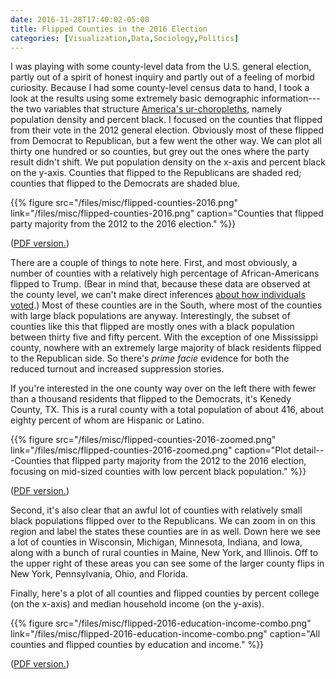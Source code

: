 ```yaml
---
date: 2016-11-28T17:40:02-05:00
title: Flipped Counties in the 2016 Election
categories: [Visualization,Data,Sociology,Politics]
---
```


I was playing with some county-level data from the U.S. general election, partly out of a spirit of honest inquiry and partly out of a feeling of morbid curiosity. Because I had some county-level census data to hand, I took a look at the results using some extremely basic demographic information---the two variables that structure [America's ur-choropleths](https://kieranhealy.org/blog/archives/2015/06/12/americas-ur-choropleths/), namely population density and percent black. I focused on the counties that flipped from their vote in the 2012 general election. Obviously most of these flipped from Democrat to Republican, but a few went the other way. We can plot all thirty one hundred or so counties, but grey out the ones where the party result didn't shift. We put population density on the x-axis and percent black on the y-axis. Counties that flipped to the Republicans are shaded red; counties that flipped to the Democrats are shaded blue. 

{{% figure src="/files/misc/flipped-counties-2016.png" link="/files/misc/flipped-counties-2016.png" caption="Counties that flipped party majority from the 2012 to the 2016 election." %}}

([PDF version.](http://kieranhealy.org/files/misc/flipped-counties-2016.pdf))

There are a couple of things to note here. First, and most obviously, a number of counties with a relatively high percentage of African-Americans flipped to Trump. (Bear in mind that, because these data are observed at the county level, we can't make direct inferences [about how individuals voted](https://en.wikipedia.org/wiki/Ecological_fallacy.).) Most of these counties are in the South, where most of the counties with large black populations are anyway. Interestingly, the subset of counties like this that flipped are mostly ones with a black population between thirty five and fifty percent. With the exception of one Mississippi county, nowhere with an extremely large majority of black residents flipped to the Republican side. So there's *prime facie* evidence for both the reduced turnout and increased suppression stories. 

If you're interested in the one county way over on the left there with fewer than a thousand residents that flipped to the Democrats, it's Kenedy County, TX. This is a rural county with a total population of about 416, about eighty percent of whom are Hispanic or Latino.

{{% figure src="/files/misc/flipped-counties-2016-zoomed.png" link="/files/misc/flipped-counties-2016-zoomed.png" caption="Plot detail---Counties that flipped party majority from the 2012 to the 2016 election, focusing on mid-sized counties with low percent black population." %}}

([PDF version.](http://kieranhealy.org/files/misc/flipped-counties-2016-zoomed.pdf))

Second, it's also clear that an awful lot of counties with relatively small black populations flipped over to the Republicans. We can zoom in on this region and label the states these counties are in as well. Down here we see a lot of counties in Wisconsin, Michigan, Minnesota, Indiana, and Iowa, along with a bunch of rural counties in Maine, New York, and Illinois. Off to the upper right of these areas you can see some of the larger county flips in New York, Pennsylvania, Ohio, and Florida.


Finally, here's a plot of all counties and flipped counties by percent college (on the x-axis) and median household income (on the y-axis).


{{% figure src="/files/misc/flipped-2016-education-income-combo.png" link="/files/misc/flipped-2016-education-income-combo.png" caption="All counties and flipped counties by education and income." %}}

([PDF version.](http://kieranhealy.org/files/misc/flipped-2016-education-income-combo.pdf))
